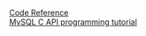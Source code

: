 [Code Reference](https://code-reference.com/c/mysql/mysql.h)                                                                                                                                                                                                                                                                                                                                                                                                                                                                                                                               
[MySQL C API programming tutorial](http://zetcode.com/db/mysqlc/)                                                                                                                                                                                                                                                                                                                                                                                                                                                                                                                               
                                                                                                                                                                                                                                                                                                                                                                                                                                                                                                                               

